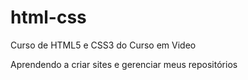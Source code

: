 # html-css
 Curso de HTML5 e CSS3 do Curso em Video

 Aprendendo a criar sites e gerenciar meus repositórios